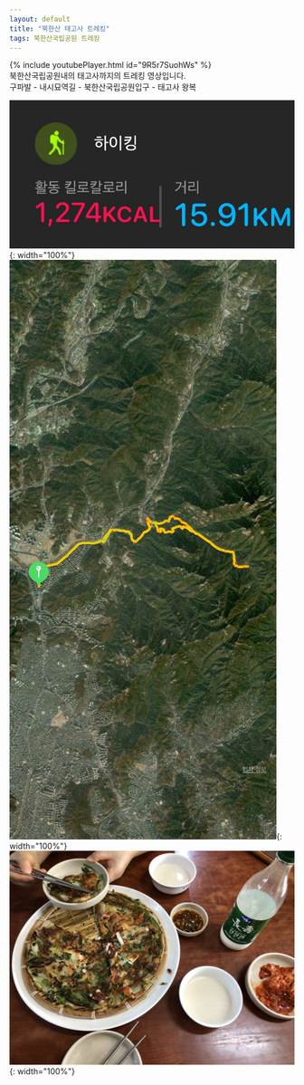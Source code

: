 ```yaml
---
layout: default
title: "북한산 태고사 트레킹"
tags: 북한산국립공원 트레킹
---
```


{% include youtubePlayer.html id="9R5r7SuohWs" %}
<br/>
북한산국립공원내의 태고사까지의 트레킹 영상입니다.
<br/>
구파발 - 내시묘역길 - 북한산국립공원입구 - 태고사 왕복
<br/>

![산행정보](/images/2021-06-27-북한산국립공원-태고사-트레킹/IMG-5759.JPG){: width="100%"}<br/>
![산행루트](/images/2021-06-27-북한산국립공원-태고사-트레킹/IMG-5760.JPG){: width="100%"}<br/>
![먹걸리와 해물파전](/images/2021-06-27-북한산국립공원-태고사-트레킹/IMG-5755.jpg){: width="100%"}<br/>
